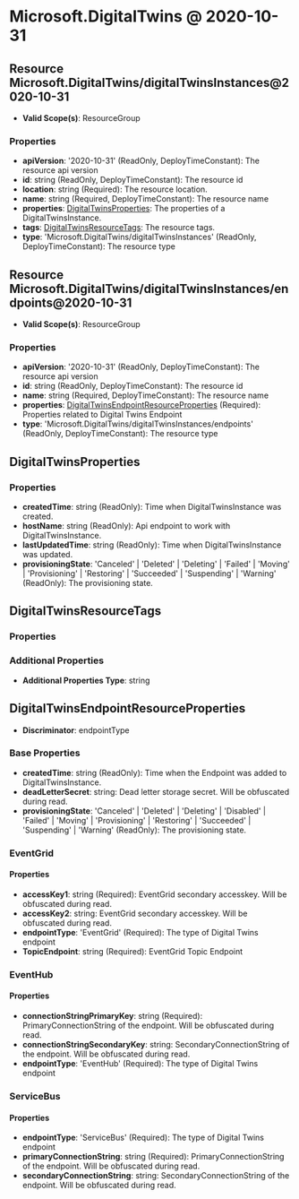 # Microsoft.DigitalTwins @ 2020-10-31

## Resource Microsoft.DigitalTwins/digitalTwinsInstances@2020-10-31
* **Valid Scope(s)**: ResourceGroup
### Properties
* **apiVersion**: '2020-10-31' (ReadOnly, DeployTimeConstant): The resource api version
* **id**: string (ReadOnly, DeployTimeConstant): The resource id
* **location**: string (Required): The resource location.
* **name**: string (Required, DeployTimeConstant): The resource name
* **properties**: [DigitalTwinsProperties](#digitaltwinsproperties): The properties of a DigitalTwinsInstance.
* **tags**: [DigitalTwinsResourceTags](#digitaltwinsresourcetags): The resource tags.
* **type**: 'Microsoft.DigitalTwins/digitalTwinsInstances' (ReadOnly, DeployTimeConstant): The resource type

## Resource Microsoft.DigitalTwins/digitalTwinsInstances/endpoints@2020-10-31
* **Valid Scope(s)**: ResourceGroup
### Properties
* **apiVersion**: '2020-10-31' (ReadOnly, DeployTimeConstant): The resource api version
* **id**: string (ReadOnly, DeployTimeConstant): The resource id
* **name**: string (Required, DeployTimeConstant): The resource name
* **properties**: [DigitalTwinsEndpointResourceProperties](#digitaltwinsendpointresourceproperties) (Required): Properties related to Digital Twins Endpoint
* **type**: 'Microsoft.DigitalTwins/digitalTwinsInstances/endpoints' (ReadOnly, DeployTimeConstant): The resource type

## DigitalTwinsProperties
### Properties
* **createdTime**: string (ReadOnly): Time when DigitalTwinsInstance was created.
* **hostName**: string (ReadOnly): Api endpoint to work with DigitalTwinsInstance.
* **lastUpdatedTime**: string (ReadOnly): Time when DigitalTwinsInstance was updated.
* **provisioningState**: 'Canceled' | 'Deleted' | 'Deleting' | 'Failed' | 'Moving' | 'Provisioning' | 'Restoring' | 'Succeeded' | 'Suspending' | 'Warning' (ReadOnly): The provisioning state.

## DigitalTwinsResourceTags
### Properties
### Additional Properties
* **Additional Properties Type**: string

## DigitalTwinsEndpointResourceProperties
* **Discriminator**: endpointType

### Base Properties
* **createdTime**: string (ReadOnly): Time when the Endpoint was added to DigitalTwinsInstance.
* **deadLetterSecret**: string: Dead letter storage secret. Will be obfuscated during read.
* **provisioningState**: 'Canceled' | 'Deleted' | 'Deleting' | 'Disabled' | 'Failed' | 'Moving' | 'Provisioning' | 'Restoring' | 'Succeeded' | 'Suspending' | 'Warning' (ReadOnly): The provisioning state.
### EventGrid
#### Properties
* **accessKey1**: string (Required): EventGrid secondary accesskey. Will be obfuscated during read.
* **accessKey2**: string: EventGrid secondary accesskey. Will be obfuscated during read.
* **endpointType**: 'EventGrid' (Required): The type of Digital Twins endpoint
* **TopicEndpoint**: string (Required): EventGrid Topic Endpoint

### EventHub
#### Properties
* **connectionStringPrimaryKey**: string (Required): PrimaryConnectionString of the endpoint. Will be obfuscated during read.
* **connectionStringSecondaryKey**: string: SecondaryConnectionString of the endpoint. Will be obfuscated during read.
* **endpointType**: 'EventHub' (Required): The type of Digital Twins endpoint

### ServiceBus
#### Properties
* **endpointType**: 'ServiceBus' (Required): The type of Digital Twins endpoint
* **primaryConnectionString**: string (Required): PrimaryConnectionString of the endpoint. Will be obfuscated during read.
* **secondaryConnectionString**: string: SecondaryConnectionString of the endpoint. Will be obfuscated during read.


